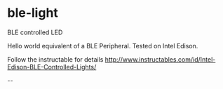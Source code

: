 # ble-light
BLE controlled LED

Hello world equivalent of a BLE Peripheral. Tested on Intel Edison.

Follow the instructable for details
http://www.instructables.com/id/Intel-Edison-BLE-Controlled-Lights/

--
